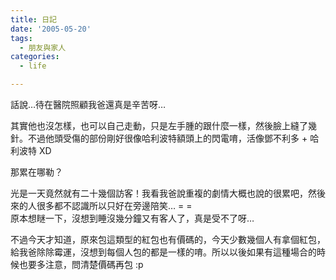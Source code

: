 ```yaml
---
title: 日記
date: '2005-05-20'
tags:
  - 朋友與家人
categories:
  - life

---
```

話說…待在醫院照顧我爸還真是辛苦呀…  
  
其實他也沒怎樣，也可以自己走動，只是左手腫的跟什麼一樣，然後臉上縫了幾針。不過他頭受傷的部份剛好很像哈利波特額頭上的閃電唷，活像鄧不利多 + 哈利波特 XD  
  
那累在哪勒？  
  
光是一天竟然就有二十幾個訪客！我看我爸說重複的劇情大概也說的很累吧，然後來的人很多都不認識所以只好在旁邊陪笑… = =  
原本想瞇一下，沒想到睡沒幾分鐘又有客人了，真是受不了呀…  
  
不過今天才知道，原來包這類型的紅包也有價碼的，今天少數幾個人有拿個紅包，給我爸除除霉運，沒想到每個人包的都是一樣的唷。所以以後如果有這種場合的時候也要多注意，問清楚價碼再包 :p